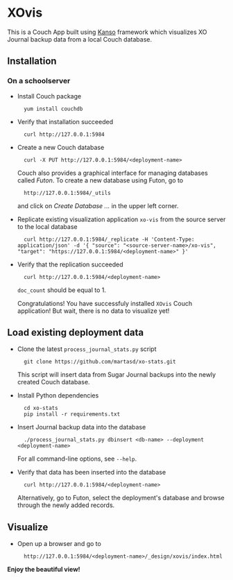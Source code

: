 # XOvis

This is a Couch App built using [Kanso](http://kan.so) framework which
visualizes XO Journal backup data from a local Couch database.


## Installation


### On a schoolserver

* Install Couch package

		yum install couchdb

* Verify that installation succeeded

		curl http://127.0.0.1:5984
		
* Create a new Couch database

		curl -X PUT http://127.0.0.1:5984/<deployment-name>

	Couch also provides a graphical interface for managing databases called
    *Futon*. To create a new database using Futon, go to 

		http://127.0.0.1:5984/_utils

	and click on *Create Database ...* in the upper left corner.

* Replicate existing visualization application `xo-vis` from the source server
  to the local database

		curl http://127.0.0.1:5984/_replicate -H 'Content-Type: application/json' -d '{ "source": "<source-server-name>/xo-vis", "target": "https://127.0.0.1:5984/<deployment-name>" }'
		
* Verify that the replication succeeded

		curl http://127.0.0.1:5984/<deployment-name>

  `doc_count` should be equal to 1.


	Congratulations! You have successfuly installed `XOvis` Couch application!
But wait, there is no data to visualize yet!


## Load existing deployment data

* Clone the latest `process_journal_stats.py` script

		git clone https://github.com/martasd/xo-stats.git

	This script will insert data from Sugar Journal backups into the newly
created Couch database.

* Install Python dependencies

		cd xo-stats
		pip install -r requirements.txt

* Insert Journal backup data into the database

		./process_journal_stats.py dbinsert <db-name> --deployment <deployment-name>
		
	For all command-line options, see `--help`.

* Verify that data has been inserted into the database

		curl http://127.0.0.1:5984/<deployment-name>

	Alternatively, go to Futon, select the deployment's database and browse
through the newly added records.


## Visualize

* Open up a browser and go to

		http://127.0.0.1:5984/<deployment-name>/_design/xovis/index.html

**Enjoy the beautiful view!**

